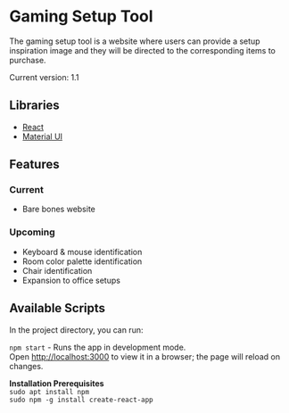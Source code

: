 # Gaming Setup Tool
The gaming setup tool is a website where users can provide a setup inspiration image and they will be directed to the corresponding items to purchase. 

Current version: 1.1

## Libraries
- [React](https://react.dev)
- [Material UI](https://mui.com)

## Features
### Current
- Bare bones website
### Upcoming
- Keyboard & mouse identification
- Room color palette identification
- Chair identification
- Expansion to office setups

## Available Scripts

In the project directory, you can run:

`npm start` - Runs the app in development mode. \
Open [http://localhost:3000](http://localhost:3000) to view it in a browser; the page will reload on changes.

**Installation Prerequisites** \
`sudo apt install npm` \
`sudo npm -g install create-react-app`

